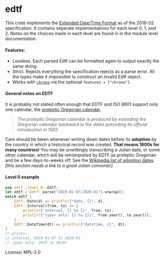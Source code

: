 # edtf

This crate implements the [Extended Date/Time Format](https://www.loc.gov/standards/datetime/)
as of the 2019-02 specification. It contains separate implementations for each level 0, 1, and
2. Notes on the choices made in each level are found in in the module level documentation.

#### Features:

- Lossless. Each parsed Edtf can be formatted again to output exactly the same string.
- Strict. Rejects everything the specification rejects as a parse error. All the types make it
  impossible to construct an invalid Edtf object.
- Works with [`chrono`](https://lib.rs/chrono) via the optional `features = ["chrono"]`.

#### General notes on EDTF

It is probably not stated often enough that EDTF and ISO 8601 support only one calendar, the
[proleptic Gregorian calendar](https://en.wikipedia.org/wiki/Proleptic_Gregorian_calendar).

> *The proleptic Gregorian calendar is produced by extending the Gregorian calendar backward to
the dates preceding its official introduction in 1582.*

Care should be taken whenever writing down dates before its **adoption** by the country in
which a historical record was created. **That means 1800s for many countries!** You may be
unwittingly transcribing a Julian date, or some other calendar, which will be reinterpreted by
EDTF as proleptic Gregorian and be a few days-to-weeks off. See the [Wikipedia list of adoption
dates](https://en.wikipedia.org/wiki/List_of_adoption_dates_of_the_Gregorian_calendar_per_country).
*[this section needs a link to a good Julian converter]*.


#### Level 0 example

```rust
use edtf::level_0::Edtf;
let edtf = Edtf::parse("2019-01-07/2020-01").unwrap();
match edtf {
    Edtf::Date(d) => println!("date, {}", d),
    Edtf::Interval(from, to) => {
        println!("interval, {} to {}", from, to);
        println!("(year only: {} to {})", from.year(), to.year());
    }
    Edtf::DateTime(dt) => println!("datetime, {}", dt),
}
// prints:
// interval, 2019-01-07 to 2020-01
// (year only: 2019 to 2020)
```

License: MPL-2.0
